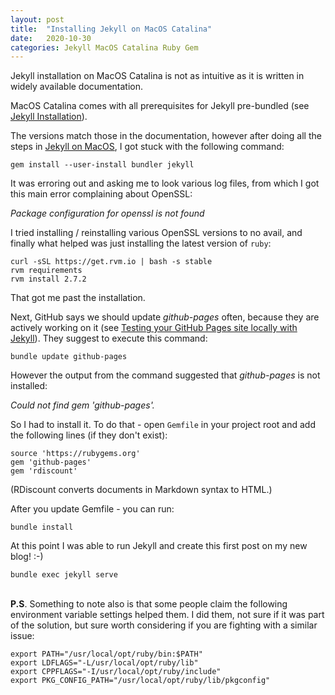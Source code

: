 ```yaml
---
layout: post
title:  "Installing Jekyll on MacOS Catalina"
date:   2020-10-30
categories: Jekyll MacOS Catalina Ruby Gem
---
```

Jekyll installation on MacOS Catalina is not as intuitive as it is written in widely available documentation.

MacOS Catalina comes with all prerequisites for Jekyll pre-bundled (see [Jekyll Installation](https://jekyllrb.com/docs/installation/)).

The versions match those in the documentation, however after doing all the steps in [Jekyll on MacOS](https://jekyllrb.com/docs/installation/macos/), I got stuck with the following command:

```shell
gem install --user-install bundler jekyll
```

It was erroring out and asking me to look various log files, from which I got this main error complaining about OpenSSL:

_Package configuration for openssl is not found_

I tried installing / reinstalling various OpenSSL versions to no avail, and finally what helped was just installing the latest version of `ruby`:

```shell
curl -sSL https://get.rvm.io | bash -s stable
rvm requirements
rvm install 2.7.2
```

That got me past the installation.

Next, GitHub says we should update _github-pages_ often, because they are actively working on it (see [Testing your GitHub Pages site locally with Jekyll](https://docs.github.com/en/free-pro-team@latest/github/working-with-github-pages/testing-your-github-pages-site-locally-with-jekyll)). They suggest to execute this command:

```shell
bundle update github-pages
```

However the output from the command suggested that _github-pages_ is not installed:

_Could not find gem 'github-pages'._

So I had to install it. To do that - open `Gemfile` in your project root and add the following lines (if they don't exist):

```shell
source 'https://rubygems.org'
gem 'github-pages'
gem 'rdiscount'
```

(RDiscount converts documents in Markdown syntax to HTML.)

After you update Gemfile - you can run:

```shell
bundle install
```

At this point I was able to run Jekyll and create this first post on my new blog! :-)

```shell
bundle exec jekyll serve
```
\
**P.S**. Something to note also is that some people claim the following environment variable settings helped them. I did them, not sure if it was part of the solution, but sure worth considering if you are fighting with a similar issue:

```shell
export PATH="/usr/local/opt/ruby/bin:$PATH"
export LDFLAGS="-L/usr/local/opt/ruby/lib"
export CPPFLAGS="-I/usr/local/opt/ruby/include"
export PKG_CONFIG_PATH="/usr/local/opt/ruby/lib/pkgconfig"
```